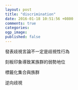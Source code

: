 ```yaml
---
layout: post
title: "discrimination"
date: 2016-01-18 10:51:56 +0800
comments: true
categories: 
ogp_image: 
published: false
---
```


發表歧視言論不一定是歧視性行為

刻板印象導致某族群的弱勢地位

標籤化集合與族群

逆向歧視
